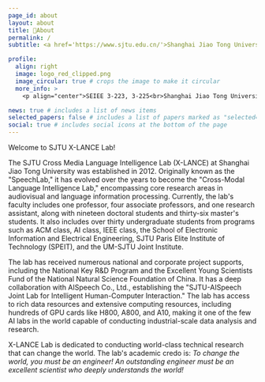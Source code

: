 ```yaml
---
page_id: about
layout: about
title: 🤩About
permalink: /
subtitle: <a href='https://www.sjtu.edu.cn/'>Shanghai Jiao Tong University</a>. Cross Media Language Intelligence Lab.

profile:
  align: right
  image: logo_red_clipped.png
  image_circular: true # crops the image to make it circular
  more_info: >
    <p align="center">SEIEE 3-223, 3-225<br>Shanghai Jiao Tong University<br>Shanghai, Minhang<br>xlance@sjtu.edu.cn</p>

news: true # includes a list of news items
selected_papers: false # includes a list of papers marked as "selected={true}"
social: true # includes social icons at the bottom of the page
---
```

Welcome to SJTU X-LANCE Lab!

The SJTU Cross Media Language Intelligence Lab (X-LANCE) at Shanghai Jiao Tong University was established in 2012. Originally known as the "SpeechLab," it has evolved over the years to become the "Cross-Modal Language Intelligence Lab," encompassing core research areas in audiovisual and language information processing. Currently, the lab's faculty includes one professor, four associate professors, and one research assistant, along with nineteen doctoral students and thirty-six master's students. It also includes over thirty undergraduate students from programs such as ACM class, AI class, IEEE class, the School of Electronic Information and Electrical Engineering, SJTU Paris Elite Institute of Technology (SPEIT), and the UM-SJTU Joint Institute.

The lab has received numerous national and corporate project supports, including the National Key R&D Program and the Excellent Young Scientists Fund of the National Natural Science Foundation of China. It has a deep collaboration with AISpeech Co., Ltd., establishing the "SJTU-AISpeech Joint Lab for Intelligent Human-Computer Interaction." The lab has access to rich data resources and extensive computing resources, including hundreds of GPU cards like H800, A800, and A10, making it one of the few AI labs in the world capable of conducting industrial-scale data analysis and research.

X-LANCE Lab is dedicated to conducting world-class technical research that can change the world. The lab's academic credo is: *To change the world, you must be an engineer! An outstanding engineer must be an excellent scientist who deeply understands the world!*
